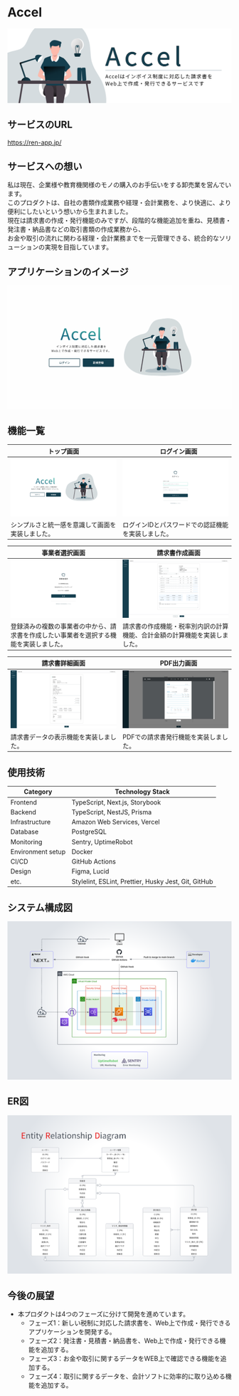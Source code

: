 # Accel

![ヘッダー画像](/docs/img/header/header.png)

## サービスのURL

https://ren-app.jp/

## サービスへの想い

私は現在、企業様や教育機関様のモノの購入のお手伝いをする卸売業を営んでいます。  
このプロダクトは、自社の書類作成業務や経理・会計業務を、より快適に、より便利にしたいという想いから生まれました。  
現在は請求書の作成・発行機能のみですが、段階的な機能追加を重ね、見積書・発注書・納品書などの取引書類の作成業務から、  
お金や取引の流れに関わる経理・会計業務までを一元管理できる、統合的なソリューションの実現を目指しています。

## アプリケーションのイメージ
![アプリケーションのイメージ](/docs/img/app-view/app-view.gif)

## 機能一覧
| トップ画面 |　ログイン画面 |
| ---- | ---- |
| ![Top画面](/docs/img/app-view/welcome.png) | ![ログイン画面](/docs/img/app-view/login.png) |
| シンプルさと統一感を意識して画面を実装しました。 | ログインIDとパスワードでの認証機能を実装しました。 |

| 事業者選択画面 |　請求書作成画面 |
| ---- | ---- |
| ![事業者選択画面](/docs/img/app-view/select-business.png) | ![請求書作成画面](/docs/img/app-view/create-invoice.png) |
| 登録済みの複数の事業者の中から、請求書を作成したい事業者を選択する機能を実装しました。 | 請求書の作成機能・税率別内訳の計算機能、合計金額の計算機能を実装しました。 |

| 請求書詳細画面 |　PDF出力画面 |
| ---- | ---- |
| ![請求書詳細画面](/docs/img/app-view/invoice-detail.png) | ![　PDF出力画面](/docs/img/app-view/print-invoice.png) |
| 請求書データの表示機能を実装しました。 | PDFでの請求書発行機能を実装しました。 |


## 使用技術

| Category          | Technology Stack                                     |
| ----------------- | --------------------------------------------------   |
| Frontend          | TypeScript, Next.js, Storybook                       |
| Backend           | TypeScript, NestJS, Prisma                           |
| Infrastructure    | Amazon Web Services, Vercel                          |
| Database          | PostgreSQL                                           |
| Monitoring        | Sentry, UptimeRobot                                  |
| Environment setup | Docker                                               |
| CI/CD             | GitHub Actions                                       |
| Design            | Figma, Lucid                                         |
| etc.              | Stylelint, ESLint, Prettier, Husky Jest, Git, GitHub |

## システム構成図

![システム構成図](/docs/img/system-architecture/system-architecture.png)

## ER図

![ER図](/docs/img/entity-relationship-diagram/entity-relationship-diagram_1.5.png)

## 今後の展望

- 本プロダクトは4つのフェーズに分けて開発を進めています。
  - フェーズ1：新しい税制に対応した請求書を、Web上で作成・発行できるアプリケーションを開発する。
  - フェーズ2：発注書・見積書・納品書を、Web上で作成・発行できる機能を追加する。
  - フェーズ3：お金や取引に関するデータをWEB上で確認できる機能を追加する。
  - フェーズ4：取引に関するデータを、会計ソフトに効率的に取り込める機能を追加する。